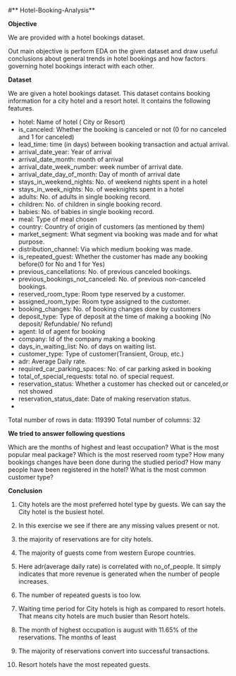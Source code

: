 #** Hotel-Booking-Analysis**

**Objective**

We are provided with a hotel bookings dataset.

Out main objective is perform EDA on the given dataset and draw useful conclusions about general trends in hotel bookings and how factors governing hotel bookings interact with each other.

**Dataset**

We are given a hotel bookings dataset. This dataset contains booking information for a city hotel and a resort hotel. It contains the following features.
- hotel: Name of hotel ( City or Resort)
- is_canceled: Whether the booking is canceled or not (0 for no canceled and 1 for canceled)
- lead_time: time (in days) between booking transaction and actual arrival.
- arrival_date_year: Year of arrival
- arrival_date_month: month of arrival
- arrival_date_week_number: week number of arrival date.
- arrival_date_day_of_month: Day of month of arrival date
- stays_in_weekend_nights: No. of weekend nights spent in a hotel
- stays_in_week_nights: No. of weeknights spent in a hotel
- adults: No. of adults in single booking record.
- children: No. of children in single booking record.
- babies: No. of babies in single booking record. 
- meal: Type of meal chosen 
- country: Country of origin of customers (as mentioned by them)
- market_segment: What segment via booking was made and for what purpose.
- distribution_channel: Via which medium booking was made.
- is_repeated_guest: Whether the customer has made any booking before(0 for No and 1 for 
                     Yes)
- previous_cancellations: No. of previous canceled bookings.
- previous_bookings_not_canceled: No. of previous non-canceled bookings.
- reserved_room_type: Room type reserved by a customer.
- assigned_room_type: Room type assigned to the customer.
- booking_changes: No. of booking changes done by customers
- deposit_type: Type of deposit at the time of making a booking (No deposit/ Refundable/ No refund)
- agent: Id of agent for booking
- company: Id of the company making a booking
- days_in_waiting_list: No. of days on waiting list.
- customer_type: Type of customer(Transient, Group, etc.)
- adr: Average Daily rate.
- required_car_parking_spaces: No. of car parking asked in booking
- total_of_special_requests: total no. of special request.
- reservation_status: Whether a customer has checked out or canceled,or not showed 
- reservation_status_date: Date of making reservation status.
- 
Total number of rows in data: 119390
Total number of columns: 32

**We tried to answer following questions**

Which are the months of highest and least occupation?
What is the most popular meal package?
Which is the most reserved room type?
How many bookings changes have been done during the studied period?
How many people have been registered in the hotel?
What is the most common customer type?

**Conclusion**
  1.	City hotels are the most preferred hotel type by guests. We can say the City hotel is the busiest hotel.
2.	In this exercise we see if there are any missing values present or not.
3.	the majority of reservations are for city hotels.
4.	The majority of guests come from western Europe countries.
5.	Here adr(average daily rate) is correlated with no_of_people. It simply indicates that more revenue is generated when the number of people increases.
6.	The number of repeated guests is too low.
7.	Waiting time period for City hotels is high as compared to resort hotels. That means city hotels are much busier than Resort hotels.
8.	The month of highest occupation is august with 11.65% of the reservations. The months of least 
9.	The majority of reservations convert into successful transactions.

10.	Resort hotels have the most repeated guests.



